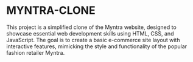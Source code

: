 # MYNTRA-CLONE
This project is a simplified clone of the Myntra website, designed to showcase essential web development skills using HTML, CSS, and JavaScript. The goal is to create a basic e-commerce site layout with interactive features, mimicking the style and functionality of the popular fashion retailer Myntra.
